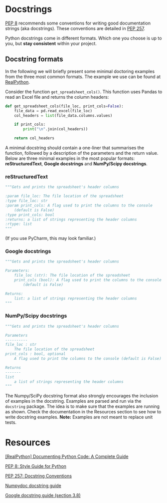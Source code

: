 # Docstrings

[PEP 8](https://www.python.org/dev/peps/pep-0008/) recommends some conventions for writing good documentation strings (aka docstrings). These conventions are detailed in [PEP 257](https://www.python.org/dev/peps/pep-0257/).

Python docstrings come in different formats. Which one you choose is up to you, but **stay consistent** within your project.



## Docstring formats

In the following we will briefly present some minimal doctoring examples from the three most common formats. The example we use can be found at [RealPython](https://realpython.com/documenting-python-code/#docstring-formats).

Consider the function `get_spreadsheet_cols()`. This function uses Pandas to read an Excel file and returns the column headers:

```python
def get_spreadsheet_cols(file_loc, print_cols=False):
    file_data = pd.read_excel(file_loc)
    col_headers = list(file_data.columns.values)

    if print_cols:
        print("\n".join(col_headers))

    return col_headers
```

A minimal docstring should contain a one-liner that summarises the function, followed by a description of the parameters and the return value. Below are three minimal examples in the most popular formats: **reStructuredText**, **Google docstrings** and **NumPy/Scipy docstrings**.

### reStructuredText

```python
"""Gets and prints the spreadsheet's header columns

:param file_loc: The file location of the spreadsheet
:type file_loc: str
:param print_cols: A flag used to print the columns to the console
    (default is False)
:type print_cols: bool
:returns: a list of strings representing the header columns
:rtype: list
"""
```

(If you use PyCharm, this may look familiar.)

### Google docstrings

```python
"""Gets and prints the spreadsheet's header columns

Parameters:
    file_loc (str): The file location of the spreadsheet
    print_cols (bool): A flag used to print the columns to the console
        (default is False)

Returns:
    list: a list of strings representing the header columns
"""
```

### NumPy/Scipy docstrings

```python
"""Gets and prints the spreadsheet's header columns

Parameters
----------
file_loc : str
    The file location of the spreadsheet
print_cols : bool, optional
    A flag used to print the columns to the console (default is False)

Returns
-------
list
    a list of strings representing the header columns
"""
```

The Numpy/SciPy docstring format also strongly encourages the inclusion of examples in the docstring. Examples are parsed and run via the `docstring` package. The idea is to make sure that the examples are running as shown. Check the documentation in the Resources section to see how to write docstring examples. **Note:** Examples are not meant to replace unit tests.



# Resources

[[RealPython] Documenting Python Code: A Complete Guide](https://realpython.com/documenting-python-code/#documenting-your-python-code-base-using-docstrings)

[PEP 8: Style Guide for Python](https://www.python.org/dev/peps/pep-0257/)

[PEP 257: Docstring Conventions](https://www.python.org/dev/peps/pep-0257/)

[Numpydoc docstring guide](https://numpydoc.readthedocs.io/en/latest/format.html)

[Google docstring guide (section 3.8)](https://github.com/google/styleguide/blob/gh-pages/pyguide.md)

